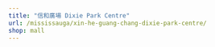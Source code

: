 ```yaml
---
title: "信和廣場 Dixie Park Centre"
url: /mississauga/xin-he-guang-chang-dixie-park-centre/
shop: mall
---
```

